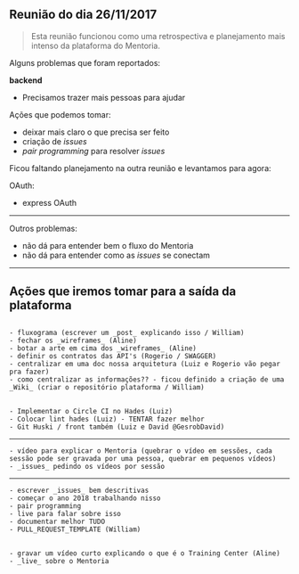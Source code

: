 ## Reunião do dia 26/11/2017

> Esta reunião funcionou como uma retrospectiva e planejamento mais intenso da plataforma do Mentoria.

Alguns problemas que foram reportados:

**backend**

- Precisamos trazer mais pessoas para ajudar

Ações que podemos tomar:

- deixar mais claro o que precisa ser feito
- criação de _issues_
- _pair programming_ para resolver _issues_


Ficou faltando planejamento na outra reunião e levantamos para agora:

OAuth:
- express OAuth

------

Outros problemas:

- não dá para entender bem o fluxo do Mentoria
- não dá para entender como as _issues_ se conectam
   
-----

## Ações que iremos tomar para a saída da plataforma

##

    - fluxograma (escrever um _post_ explicando isso / William)
    - fechar os _wireframes_ (Aline)
    - botar a arte em cima dos _wireframes_ (Aline)
    - definir os contratos das API's (Rogerio / SWAGGER)
    - centralizar em uma doc nossa arquitetura (Luiz e Rogerio vão pegar pra fazer)
    - como centralizar as informações?? - ficou definido a criação de uma _Wiki_ (criar o repositório plataforma / William)

##

    - Implementar o Circle CI no Hades (Luiz)
    - Colocar lint hades (Luiz) - TENTAR fazer melhor
    - Git Huski / front também (Luiz e David @GesrobDavid)

----

    - vídeo para explicar o Mentoria (quebrar o vídeo em sessões, cada sessão pode ser gravada por uma pessoa, quebrar em pequenos vídeos)
    - _issues_ pedindo os vídeos por sessão

----

    - escrever _issues_ bem descritivas
    - começar o ano 2018 trabalhando nisso
    - pair programming
    - live para falar sobre isso
    - documentar melhor TUDO
    - PULL_REQUEST_TEMPLATE (William)

##

    - gravar um vídeo curto explicando o que é o Training Center (Aline)
    - _live_ sobre o Mentoria
